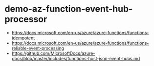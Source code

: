 # demo-az-function-event-hub-processor

- https://docs.microsoft.com/en-us/azure/azure-functions/functions-idempotent
- https://docs.microsoft.com/en-us/azure/azure-functions/functions-reliable-event-processing
- https://github.com/MicrosoftDocs/azure-docs/blob/master/includes/functions-host-json-event-hubs.md

